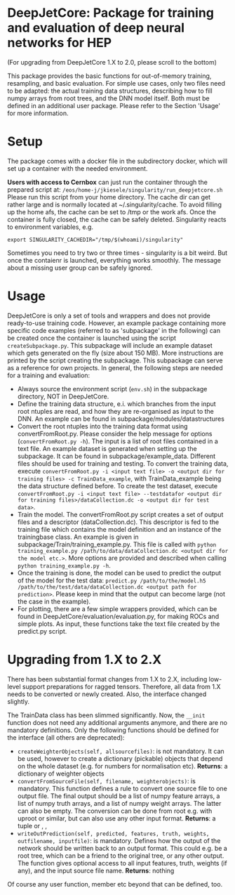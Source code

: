 

DeepJetCore: Package for training and evaluation of deep neural networks for HEP
===============================================================================

(For upgrading from DeepJetCore 1.X to 2.0, please scroll to the bottom)

This package provides the basic functions for out-of-memory training, resampling, and basic evaluation. 
For simple use cases, only two files need to be adapted: the actual training data structures, describing how to fill numpy arrays from root trees, and the DNN model itself. Both must be defined in an additional user package. 
Please refer to the Section 'Usage' for more information.


Setup
==========

The package comes with a docker file in the subdirectory docker, which will set up a container with the needed environment.


**Users with access to Cernbox** can just run the container through the prepared script at:
``/eos/home-j/jkiesele/singularity/run_deepjetcore.sh``
Please run this script from your home directory. The cache dir can get rather large and is normally located at ~/.singularity/cache. To avoid filling up the home afs, the cache can be set to /tmp or the work afs. Once the container is fully closed, the cache can be safely deleted. Singularity reacts to environment variables, e.g.

```
export SINGULARITY_CACHEDIR="/tmp/$(whoami)/singularity"
```

Sometimes you need to try two or three times - singularity is a bit weird. But once the contaienr is launched, everything works smoothly.
The message about a missing user group can be safely ignored.


Usage
==========

DeepJetCore is only a set of tools and wrappers and does not provide ready-to-use training code.
However, an example package containing more specific code examples (referred to as 'subpackage' in the following) can be created once the container is launched using the script ``createSubpackage.py``.
This subpackage will include an example dataset which gets generated on the fly (size about 150 MB).
More instructions are printed by the script creating the subpackage.
This subpackage can serve as a reference for own projects.
In general, the following steps are needed for a training and evaluation:

  * Always source the environment script (``env.sh``) in the subpackage directory, NOT in DeepJetCore.
  * Define the training data structure, e.i. which branches from the input root ntuples are read, and how they are re-organised as input to the DNN. An example can be found in subpackage/modules/datastructures
  * Convert the root ntuples into the training data format using convertFromRoot.py. Please consider the help message for options (``convertFromRoot.py -h``). The input is a list of root files contained in a text file. An example dataset is generated when setting up the subpackage. It can be found in subpackage/example_data. 
  Different files should be used for training and testing. To convert the training data, execute ``convertFromRoot.py -i <input text file> -o <output dir for training files> -c TrainData_example``, with TrainData_example being the data structure defined before. To create the test dataset, execute ``convertFromRoot.py -i <input text file> --testdatafor <output dir for training files>/dataCollection.dc -o <output dir for test data>``.
  * Train the model. The convertFromRoot.py script creates a set of output files and a descriptor (dataCollection.dc). This descriptor is fed to the training file which contains the model definition and an instance of the trainingbase class. An example is given in subpackage/Train/training_example.py. 
  This file is called with ``python training_example.py /path/to/data/dataCollection.dc <output dir for the model etc.>``. More options are provided and described when calling ``python training_example.py -h``.
  * Once the training is done, the model can be used to predict the output of the model for the test data: ``predict.py /path/to/the/model.h5 /path/to/the/test/data/dataCollection.dc <output path for prediction>``. Please keep in mind that the output can become large (not the case in the example). 
  * For plotting, there are a few simple wrappers provided, which can be found in DeepJetCore/evaluation/evaluation.py, for making ROCs and simple plots. As input, these functions take the text file created by the predict.py script.


Upgrading from 1.X to 2.X
=========================

There has been substantial format changes from 1.X to 2.X, including low-level support preparations for ragged tensors. Therefore, all data from 1.X needs to be converted or newly created. Also, the interface changed slightly.

The TrainData class has been slimmed significantly. Now, the ``__init`` function does not need any additional arguments anymore, and there are no mandatory definitions. Only the following functions should be defined for the interface (all others are deprecated):

  * ``createWeighterObjects(self, allsourcefiles)``: is not mandatory. It can be used, however to create a dictionary (pickable) objects that depend on the whole dataset (e.g. for numbers for normalisation etc). **Returns**: a dictionary of weighter objects
  * ``convertFromSourceFile(self, filename, weighterobjects)``: is mandatory. This function defines a rule to convert one source file to one output file. The final output should be a list of numpy feature arrays, a list of numpy truth arrays, and a list of numpy weight arrays. The latter can also be empty. The conversion can be done from root e.g. with uproot or similar, but can also use any other input format. **Returns**: a tuple or <list of feature arrays>, <list of truth arrays>, <list of weight arrays>
  * ``writeOutPrediction(self, predicted, features, truth, weights, outfilename, inputfile)``: is mandatory. Defines how the output of the network should be written back to an output format. This could e.g. be a root tree, which can be a friend to the original tree, or any other output. The function gives optional access to all input features, truth, weights (if any), and the input source file name. **Returns**: nothing

Of course any user function, member etc beyond that can be defined, too.





